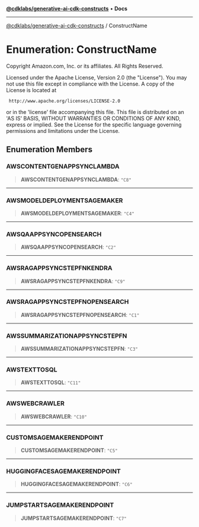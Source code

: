 [**@cdklabs/generative-ai-cdk-constructs**](../README.md) • **Docs**

***

[@cdklabs/generative-ai-cdk-constructs](../README.md) / ConstructName

# Enumeration: ConstructName

Copyright Amazon.com, Inc. or its affiliates. All Rights Reserved.

 Licensed under the Apache License, Version 2.0 (the "License"). You may not use this file except in compliance
 with the License. A copy of the License is located at

     http://www.apache.org/licenses/LICENSE-2.0

 or in the 'license' file accompanying this file. This file is distributed on an 'AS IS' BASIS, WITHOUT WARRANTIES
 OR CONDITIONS OF ANY KIND, express or implied. See the License for the specific language governing permissions
 and limitations under the License.

## Enumeration Members

### AWSCONTENTGENAPPSYNCLAMBDA

> **AWSCONTENTGENAPPSYNCLAMBDA**: `"C8"`

***

### AWSMODELDEPLOYMENTSAGEMAKER

> **AWSMODELDEPLOYMENTSAGEMAKER**: `"C4"`

***

### AWSQAAPPSYNCOPENSEARCH

> **AWSQAAPPSYNCOPENSEARCH**: `"C2"`

***

### AWSRAGAPPSYNCSTEPFNKENDRA

> **AWSRAGAPPSYNCSTEPFNKENDRA**: `"C9"`

***

### AWSRAGAPPSYNCSTEPFNOPENSEARCH

> **AWSRAGAPPSYNCSTEPFNOPENSEARCH**: `"C1"`

***

### AWSSUMMARIZATIONAPPSYNCSTEPFN

> **AWSSUMMARIZATIONAPPSYNCSTEPFN**: `"C3"`

***

### AWSTEXTTOSQL

> **AWSTEXTTOSQL**: `"C11"`

***

### AWSWEBCRAWLER

> **AWSWEBCRAWLER**: `"C10"`

***

### CUSTOMSAGEMAKERENDPOINT

> **CUSTOMSAGEMAKERENDPOINT**: `"C5"`

***

### HUGGINGFACESAGEMAKERENDPOINT

> **HUGGINGFACESAGEMAKERENDPOINT**: `"C6"`

***

### JUMPSTARTSAGEMAKERENDPOINT

> **JUMPSTARTSAGEMAKERENDPOINT**: `"C7"`
